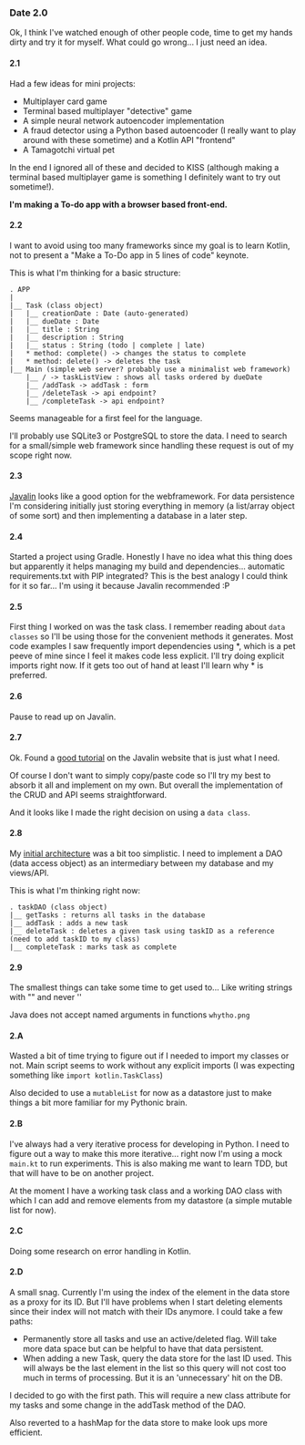 ### Date 2.0
Ok, I think I've watched enough of other people code, time to get my hands dirty and try it for myself. What could go wrong...
I just need an idea.

#### 2.1
Had a few ideas for mini projects:
* Multiplayer card game
* Terminal based multiplayer "detective" game
* A simple neural network autoencoder implementation
* A fraud detector using a Python based autoencoder (I really want to play around with these sometime) and a Kotlin API "frontend"
* A Tamagotchi virtual pet

In the end I ignored all of these and decided to KISS (although making a terminal based multiplayer game is something I definitely want to try out sometime!).

**I'm making a To-do app with a browser based front-end.**

#### 2.2
I want to avoid using too many frameworks since my goal is to learn Kotlin, not to present a "Make a To-Do app in 5 lines of code" keynote.

This is what I'm thinking for a basic structure:

```
. APP
|
|__ Task (class object)
|   |__ creationDate : Date (auto-generated)
|   |__ dueDate : Date
|   |__ title : String
|   |__ description : String
|   |__ status : String (todo | complete | late)
|   * method: complete() -> changes the status to complete
|   * method: delete() -> deletes the task
|__ Main (simple web server? probably use a minimalist web framework)
    |__ / -> taskListView : shows all tasks ordered by dueDate
    |__ /addTask -> addTask : form 
    |__ /deleteTask -> api endpoint?
    |__ /completeTask -> api endpoint?
``` 

Seems manageable for a first feel for the language.

I'll probably use SQLite3 or PostgreSQL to store the data. 
I need to search for a small/simple web framework since handling these request is out of my scope right now.

#### 2.3
[Javalin](http://javalin.io) looks like a good option for the webframework. 
For data persistence I'm considering initially just storing everything in memory (a list/array object of some sort) and then implementing a database in a later step.

#### 2.4
Started a project using Gradle. 
Honestly I have no idea what this thing does but apparently it helps managing my build and dependencies... automatic requirements.txt with PIP integrated? This is the best analogy I could think for it so far... I'm using it because Javalin recommended :P

#### 2.5
First thing I worked on was the task class. I remember reading about `data classes` so I'll be using those for the convenient methods it generates.
Most code examples I saw frequently import dependencies using *, which is a pet peeve of mine since I feel it makes code less explicit. I'll try doing explicit imports right now. If it gets too out of hand at least I'll learn why * is preferred.

#### 2.6
Pause to read up on Javalin.

#### 2.7
Ok. Found a [good tutorial](https://javalin.io/tutorials/simple-kotlin-example) on the Javalin website that is just what I need.

Of course I don't want to simply copy/paste code so I'll try my best to absorb it all and implement on my own. But overall the implementation of the CRUD and API seems straightforward.

And it looks like I made the right decision on using a `data class`.

#### 2.8
My [initial architecture](#22) was a bit too simplistic. I need to implement a DAO (data access object) as an intermediary between my database and my views/API.

This is what I'm thinking right now:
```
. taskDAO (class object)
|__ getTasks : returns all tasks in the database
|__ addTask : adds a new task
|__ deleteTask : deletes a given task using taskID as a reference (need to add taskID to my class)
|__ completeTask : marks task as complete
```

#### 2.9
The smallest things can take some time to get used to... Like writing strings with "" and never ''

Java does not accept named arguments in functions `whytho.png`

#### 2.A
Wasted a bit of time trying to figure out if I needed to import my classes or not. Main script seems to work without any explicit imports (I was expecting something like `import kotlin.TaskClass`)

Also decided to use a `mutableList` for now as a datastore just to make things a bit more familiar for my Pythonic brain.

#### 2.B
I've always had a very iterative process for developing in Python. I need to figure out a way to make this more iterative... right now I'm using a mock `main.kt` to run experiments. This is also making me want to learn TDD, but that will have to be on another project.

At the moment I have a working task class and a working DAO class with which I can add and remove elements from my datastore (a simple mutable list for now).

#### 2.C
Doing some research on error handling in Kotlin.

#### 2.D
A small snag. Currently I'm using the index of the element in the data store as a proxy for its ID. But I'll have problems when I start deleting elements since their index will not match with their IDs anymore. I could take a few paths:
* Permanently store all tasks and use an active/deleted flag. Will take more data space but can be helpful to have that data persistent.
* When adding a new Task, query the data store for the last ID used. This will always be the last element in the list so this query will not cost too much in terms of processing. But it is an 'unnecessary' hit on the DB.

I decided to go with the first path. This will require a new class attribute for my tasks and some change in the addTask method of the DAO.

Also reverted to a hashMap for the data store to make look ups more efficient.